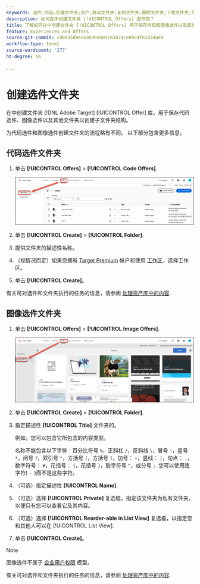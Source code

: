 ```yaml
---
keywords: 选件;内容;创建文件夹;资产;移动文件夹;复制文件夹;删除文件夹;下载文件夹;文件夹
description: 如何在中创建文件夹 [!UICONTROL Offers] 图书馆？
title: 了解如何在中创建文件夹 [!UICONTROL Offers] 用于保存代码和图像选件以及其他文件夹的库。
feature: Experiences and Offers
source-git-commit: cd8035d9e2a369b9503763474ce09c4fe2434ae9
workflow-type: tm+mt
source-wordcount: '277'
ht-degree: 5%

---
```


# 创建选件文件夹

在中创建文件夹 [!DNL Adobe Target] [!UICONTROL Offer] 库，用于保存代码选件、图像选件以及其他文件夹以创建子文件夹结构。

为代码选件和图像选件创建文件夹的流程略有不同。 以下部分包含更多信息。

## 代码选件文件夹

1. 单击 **[!UICONTROL Offers]** > **[!UICONTROL Code Offers]**.

   ![“代码选件”选项卡](/help/main/c-experiences/c-manage-content/assets/code-offers-tab-new.png)

1. 单击 **[!UICONTROL Create]** > **[!UICONTROL Folder]**.

1. 提供文件夹的描述性名称。

1. （视情况而定）如果您拥有 [Target Premium](/help/main/c-intro/intro.md#premium) 帐户和使用 [工作区](/help/main/administrating-target/c-user-management/property-channel/properties-overview.md##section_B82EB409B67C4D9D9D20CE30E48DB1DC)，选择工作区。

1. 单击 **[!UICONTROL Create]**。

有关可对选件和文件夹执行的任务的信息，请参阅 [处理资产库中的内容](/help/main/c-experiences/c-manage-content/assets-working.md).

## 图像选件文件夹

1. 单击 **[!UICONTROL Offers]** > **[!UICONTROL Image Offers]**.

   ![“图像选件”选项卡](/help/main/c-experiences/c-manage-content/assets/image-offers-tab-new.png)

1. 单击 **[!UICONTROL Create]** > **[!UICONTROL Folder]**.
1. 指定描述性 **[!UICONTROL Title]** 文件夹的。

   例如，您可以包含它所包含的内容类型。

   名称不能包含以下字符：百分比符号 `%`，正斜杠 `/`，反斜线 `\`，冒号 `:`，星号 `*`，问号 `?`，双引号 `"`，方括号 `[`，方括号 `]`，加号： `+`，竖线： `|`，句点： `.`，数字符号： `#`，花括号： `{`，花括号 `}`，脱字符号 `^`，或分号 `;`. 您可以使用连字符( `- `)而不是这些字符。

1. （可选）指定描述性 **[!UICONTROL Name]**.
1. （可选）选择 **[!UICONTROL Private]** 复选框，指定该文件夹为私有文件夹，以便只有您可以查看它及其内容。

1. （可选）选择 **[!UICONTROL Reorder-able in List View]** 复选框，以指定您和其他人可以在 [!UICONTROL List View].

1. 单击 **[!UICONTROL Create]**。

>[!NOTE]
>
>图像选件不属于 [企业用户权限](/help/main/administrating-target/c-user-management/property-channel/property-channel.md) 模型。

有关可对选件和文件夹执行的任务的信息，请参阅 [处理资产库中的内容](/help/main/c-experiences/c-manage-content/assets-working.md).
